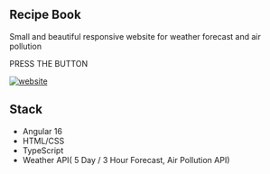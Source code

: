 ## Recipe Book

Small and beautiful responsive website for weather forecast and air pollution

PRESS THE BUTTON

[![website](https://img.shields.io/badge/DeClima-website-000?style=for-the-badge&logo=ko-fi&logoColor=white)](https://ng-declima.web.app/)

## Stack

- Angular 16
- HTML/CSS
- TypeScript
- Weather API( 5 Day / 3 Hour Forecast, Air Pollution API)




